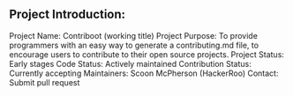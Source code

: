 Project Introduction:
---------------------
Project Name: Contriboot (working title)
Project Purpose: To provide programmers with an easy way to generate a contributing.md file, to encourage users to contribute to their open source projects.
Project Status: Early stages
Code Status: Actively maintained
Contribution Status: Currently accepting
Maintainers: Scoon McPherson (HackerRoo)
Contact: Submit pull request
